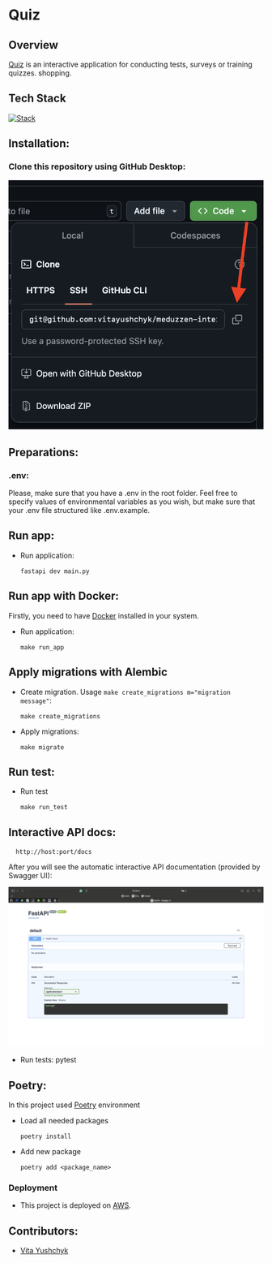 # **Quiz**

## Overview

[Quiz](http://ec2-3-75-177-31.eu-central-1.compute.amazonaws.com:8080/docs#/) is an interactive application for
conducting tests, surveys or training quizzes.
shopping.

## Tech Stack

[![Stack](https://skillicons.dev/icons?i=python,docker,postgres,fastapi,aws,redis&theme=dark&perline=10)](https://skillicons.dev)

## Installation:

### Clone this repository using GitHub Desktop:

![Clone](docs/git-start.png)

## Preparations:

### .env:

Please, make sure that you have a .env in the root folder. Feel free to specify values of environmental variables as you
wish, but make sure that your .env file structured like .env.example.

## Run app:

- Run application:

      fastapi dev main.py

## Run app with Docker:

Firstly, you need to have [Docker](https://docs.docker.com/get-docker/) installed in your system.

- Run application:

      make run_app

## Apply migrations with Alembic

- Create migration. Usage `make create_migrations m="migration message"`:

      make create_migrations

- Apply migrations:

      make migrate

## Run test:

- Run test

      make run_test

## Interactive API docs:

      http://host:port/docs

After you will see the automatic interactive API documentation (provided by Swagger UI):

![OpenAPI](docs/docs.png)

- Run tests:
  pytest

## Poetry:

In this project used [Poetry](https://python-poetry.org/) environment

- Load all needed packages

      poetry install

- Add new package

      poetry add <package_name>

### Deployment

- This project is deployed on [AWS](https://aws.amazon.com).

## Contributors:

- [Vita Yushchyk](https://www.linkedin.com/in/vita-yushchyk-484680205/)